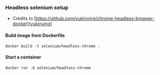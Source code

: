 ### Headless selenium setup

- Credits to [https://github.com/yukinying/chrome-headless-browser-docker](yukinying)


#### Build image from Dockerfile

`docker build -t selenium/headless-chrome .`


#### Start a container

`docker run -d selenium/headless-chrome`
